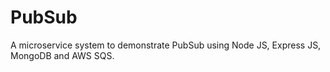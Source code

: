 # PubSub
A microservice system to demonstrate PubSub using Node JS, Express JS, MongoDB and AWS SQS.

